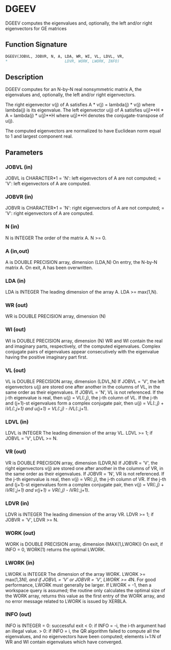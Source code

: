 # DGEEV

DGEEV computes the eigenvalues and, optionally, the left and/or right eigenvectors for GE matrices

## Function Signature

```fortran
DGEEV(JOBVL, JOBVR, N, A, LDA, WR, WI, VL, LDVL, VR,
*                         LDVR, WORK, LWORK, INFO)
```

## Description


 DGEEV computes for an N-by-N real nonsymmetric matrix A, the
 eigenvalues and, optionally, the left and/or right eigenvectors.

 The right eigenvector v(j) of A satisfies
                  A * v(j) = lambda(j) * v(j)
 where lambda(j) is its eigenvalue.
 The left eigenvector u(j) of A satisfies
               u(j)**H * A = lambda(j) * u(j)**H
 where u(j)**H denotes the conjugate-transpose of u(j).

 The computed eigenvectors are normalized to have Euclidean norm
 equal to 1 and largest component real.

## Parameters

### JOBVL (in)

JOBVL is CHARACTER*1 = 'N': left eigenvectors of A are not computed; = 'V': left eigenvectors of A are computed.

### JOBVR (in)

JOBVR is CHARACTER*1 = 'N': right eigenvectors of A are not computed; = 'V': right eigenvectors of A are computed.

### N (in)

N is INTEGER The order of the matrix A. N >= 0.

### A (in,out)

A is DOUBLE PRECISION array, dimension (LDA,N) On entry, the N-by-N matrix A. On exit, A has been overwritten.

### LDA (in)

LDA is INTEGER The leading dimension of the array A. LDA >= max(1,N).

### WR (out)

WR is DOUBLE PRECISION array, dimension (N)

### WI (out)

WI is DOUBLE PRECISION array, dimension (N) WR and WI contain the real and imaginary parts, respectively, of the computed eigenvalues. Complex conjugate pairs of eigenvalues appear consecutively with the eigenvalue having the positive imaginary part first.

### VL (out)

VL is DOUBLE PRECISION array, dimension (LDVL,N) If JOBVL = 'V', the left eigenvectors u(j) are stored one after another in the columns of VL, in the same order as their eigenvalues. If JOBVL = 'N', VL is not referenced. If the j-th eigenvalue is real, then u(j) = VL(:,j), the j-th column of VL. If the j-th and (j+1)-st eigenvalues form a complex conjugate pair, then u(j) = VL(:,j) + i*VL(:,j+1) and u(j+1) = VL(:,j) - i*VL(:,j+1).

### LDVL (in)

LDVL is INTEGER The leading dimension of the array VL. LDVL >= 1; if JOBVL = 'V', LDVL >= N.

### VR (out)

VR is DOUBLE PRECISION array, dimension (LDVR,N) If JOBVR = 'V', the right eigenvectors v(j) are stored one after another in the columns of VR, in the same order as their eigenvalues. If JOBVR = 'N', VR is not referenced. If the j-th eigenvalue is real, then v(j) = VR(:,j), the j-th column of VR. If the j-th and (j+1)-st eigenvalues form a complex conjugate pair, then v(j) = VR(:,j) + i*VR(:,j+1) and v(j+1) = VR(:,j) - i*VR(:,j+1).

### LDVR (in)

LDVR is INTEGER The leading dimension of the array VR. LDVR >= 1; if JOBVR = 'V', LDVR >= N.

### WORK (out)

WORK is DOUBLE PRECISION array, dimension (MAX(1,LWORK)) On exit, if INFO = 0, WORK(1) returns the optimal LWORK.

### LWORK (in)

LWORK is INTEGER The dimension of the array WORK. LWORK >= max(1,3*N), and if JOBVL = 'V' or JOBVR = 'V', LWORK >= 4*N. For good performance, LWORK must generally be larger. If LWORK = -1, then a workspace query is assumed; the routine only calculates the optimal size of the WORK array, returns this value as the first entry of the WORK array, and no error message related to LWORK is issued by XERBLA.

### INFO (out)

INFO is INTEGER = 0: successful exit < 0: if INFO = -i, the i-th argument had an illegal value. > 0: if INFO = i, the QR algorithm failed to compute all the eigenvalues, and no eigenvectors have been computed; elements i+1:N of WR and WI contain eigenvalues which have converged.

